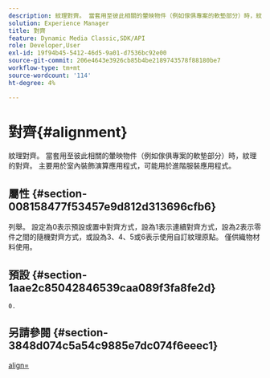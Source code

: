 ```yaml
---
description: 紋理對齊。 當套用至彼此相關的暈映物件（例如傢俱專案的軟墊部分）時，紋理的對齊。 主要用於室內裝飾演算應用程式，可能用於進階服裝應用程式。
solution: Experience Manager
title: 對齊
feature: Dynamic Media Classic,SDK/API
role: Developer,User
exl-id: 19f94b45-5412-46d5-9a01-d7536bc92e00
source-git-commit: 206e4643e3926cb85b4be2189743578f88180be7
workflow-type: tm+mt
source-wordcount: '114'
ht-degree: 4%

---
```


# 對齊{#alignment}

紋理對齊。 當套用至彼此相關的暈映物件（例如傢俱專案的軟墊部分）時，紋理的對齊。 主要用於室內裝飾演算應用程式，可能用於進階服裝應用程式。

## 屬性 {#section-008158477f53457e9d812d313696cfb6}

列舉。 設定為0表示預設或置中對齊方式，設為1表示連續對齊方式，設為2表示零件之間的隨機對齊方式，或設為3、4、5或6表示使用自訂紋理原點。 僅供織物材料使用。

## 預設 {#section-1aae2c85042846539caa089f3fa8fe2d}

`0.`

## 另請參閱 {#section-3848d074c5a54c9885e7dc074f6eeec1}

[align=](../../../../../ir-api/http-protocol/image-rendering-api-ref/c-ir-http-protocol-ref/c-ir-http-protocol-command-reference/r-ir-align.md#reference-4d63baa522ce42f9b15167ba34c5c6a7)
